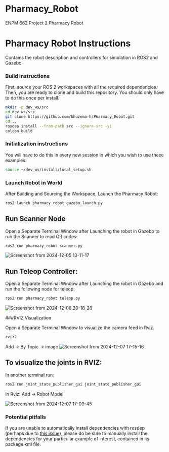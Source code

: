 # Pharmacy_Robot
ENPM 662 Project 2 Pharmacy Robot

# Pharmacy Robot Instructions
Contains the robot description and controllers for simulation in ROS2 and Gazebo

### Build instructions

First, source your ROS 2 workspaces with all the required dependencies.
Then, you are ready to clone and build this repository.
You should only have to do this once per install.

```sh
mkdir -p dev_ws/src
cd dev_ws/src
git clone https://github.com/khuzema-h/Pharmacy_Robot.git
cd ..
rosdep install --from-path src --ignore-src -yi
colcon build
```

### Initialization instructions

You will have to do this in every new session in which you wish to use these examples:

```sh
source ~/dev_ws/install/local_setup.sh
```

### Launch Robot in World

After Building and Sourcing the Workspace, Launch the Pharmacy Robot:

```sh
ros2 launch pharmacy_robot gazebo_launch.py
```
## Run Scanner Node

Open a Separate Terminal Window after Launching the robot in Gazebo to run the Scanner to read QR codes:

```sh
ros2 run pharmacy_robot scanner.py
```
![Screenshot from 2024-12-05 13-11-17](https://github.com/user-attachments/assets/76e933a2-a8f4-4c31-a25e-77d2407a179c)
## Run Teleop Controller:

Open a Separate Terminal Window after Launching the robot in Gazebo and run the following node for teleop: 

```sh
ros2 run pharmacy_robot teleop.py
```
![Screenshot from 2024-12-08 20-18-28](https://github.com/user-attachments/assets/29257812-2cc9-4bdd-ad53-7fa47363e69b)

###RVIZ Visualization

Open a Separate Terminal Window to visualize the camera feed in Rviz.


```sh
rviz2
```
Add -> By Topic -> image
![Screenshot from 2024-12-07 17-15-16](https://github.com/user-attachments/assets/1113ee50-6765-4d94-b571-1c5382e9414e)


## To visualize the joints in RVIZ: 

In another terminal run:

```sh
ros2 run joint_state_publisher_gui joint_state_publisher_gui
```
In Rviz:
Add -> Robot Model 

![Screenshot from 2024-12-07 17-09-45](https://github.com/user-attachments/assets/0bbf78a7-9f73-44f3-96ec-b585f3e7ee4a)







### Potential pitfalls

If you are unable to automatically install dependencies with rosdep (perhaps due to [this issue](https://github.com/ros-infrastructure/rosdep/issues/733)), please do be sure to manually install the dependencies for your particular example of interest, contained in its package.xml file.

